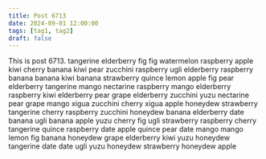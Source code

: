 ```yaml
---
title: Post 6713
date: 2024-09-01 12:00:00
tags: [tag1, tag2]
draft: false
---
```

This is post 6713.
tangerine
elderberry
fig
fig
watermelon
raspberry
apple
kiwi
cherry
banana
kiwi
pear
zucchini
raspberry
ugli
elderberry
raspberry
banana
banana
kiwi
banana
strawberry
quince
lemon
apple
fig
pear
elderberry
tangerine
mango
nectarine
raspberry
mango
elderberry
raspberry
kiwi
elderberry
pear
grape
elderberry
zucchini
yuzu
nectarine
pear
grape
mango
xigua
zucchini
cherry
xigua
apple
honeydew
strawberry
tangerine
cherry
raspberry
zucchini
honeydew
banana
elderberry
date
banana
ugli
banana
apple
yuzu
cherry
fig
ugli
strawberry
raspberry
cherry
tangerine
quince
raspberry
date
apple
quince
pear
date
mango
mango
lemon
fig
banana
honeydew
grape
elderberry
kiwi
yuzu
honeydew
tangerine
date
date
ugli
yuzu
honeydew
strawberry
honeydew
apple
